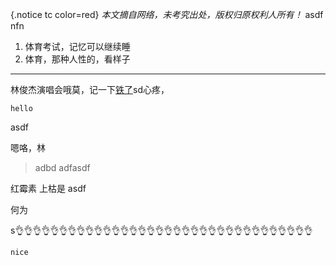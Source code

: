 {.notice tc color=red}
*本文摘自网络，未考究出处，版权归原权利人所有！*
asdf
nfn

1. 体育考试，记忆可以继续睡
2. 体育，那种人性的，看样子

---


林俊杰演唱会哦莫，记一下[铁了](https://ab.com)sd心疼，

```world
hello
```
asdf

嗯咯，林

> adbd
> adfasdf



红霉素
上枯是
asdf


何为

s👌👌👌👌👌👌👌👌👌👌👌👌👌👌👌👌👌👌👌👌👌👌👌👌👌👌👌👌👌👌👌👌👌👌

```js
nice
```
